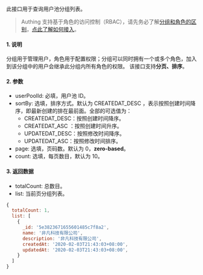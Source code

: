 此接口用于查询用户池分组列表。

> Authing 支持基于角色的访问控制（RBAC），请先务必了解[分组和角色的区别](https://docs.authing.cn/authing/authorization/authorization/rbac#fen-zu-vs-quan-xian)，[点此了解如何接入](https://docs.authing.cn/authing/authorization/intergrate-rbac)。

#### 1. 说明

分组用于管理用户，角色用于配置权限；分组可以同时拥有一个或多个角色，加入到该分组中的用户会继承此分组内所有角色的权限。
该接口支持**分页、排序**。

#### 2. 参数

* userPoolId: 必填，用户池 ID。
* sortBy: 选填，排序方式。默认为 CREATEDAT_DESC ，表示按照创建时间降序，即最新创建的排在最前面。全部的可选值为：
  * CREATEDAT_DESC：按照创建时间降序。
  * CREATEDAT_ASC ：按照创建时间升序。
  * UPDATEDAT_DESC：按照修改时间降序。
  * UPDATEDAT_ASC：按照修改时间排序。
* page: 选填，页码数。默认为 0，**zero-based**。
* count: 选填，每页数目，默认为 10。


#### 3. 返回数据

- totalCount: 总数目。
- list: 当前页分组列表。

```javascript
{
  totalCount: 1,
  list: [
    {
      _id: '5e3823671655601485c7f8a2',
      name: '非凡科技有限公司',
      description: '非凡科技有限公司',
      createdAt: '2020-02-03T21:43:03+08:00',
      updatedAt: '2020-02-03T21:43:03+08:00',
    }
  ]
}
```

